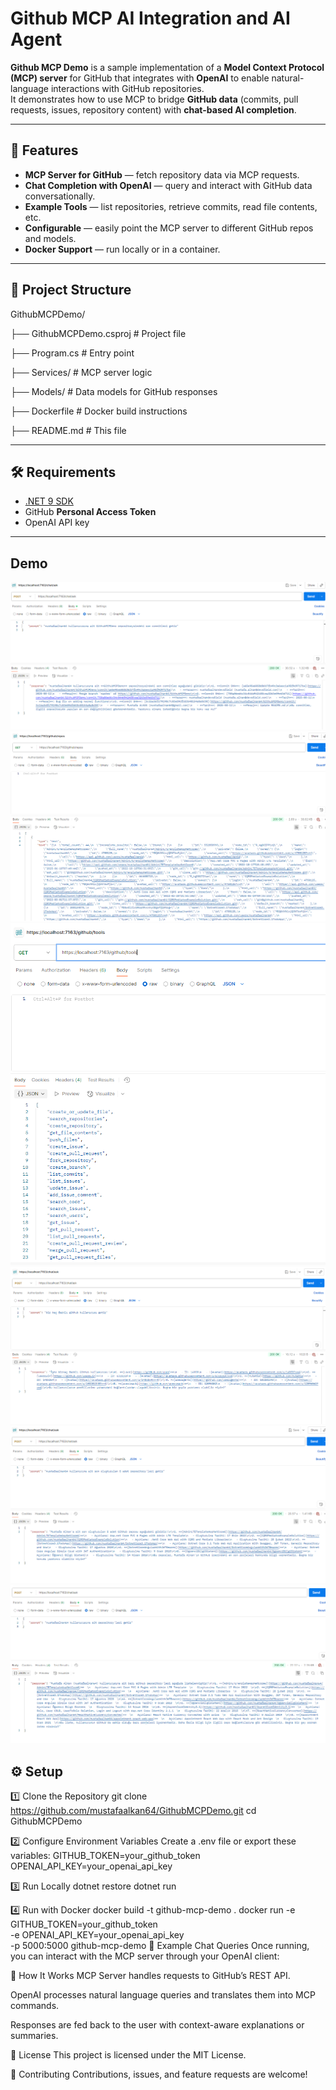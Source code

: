 # Github MCP AI Integration and AI Agent

**Github MCP Demo** is a sample implementation of a **Model Context Protocol (MCP) server** for GitHub that integrates with **OpenAI** to enable natural-language interactions with GitHub repositories.  
It demonstrates how to use MCP to bridge **GitHub data** (commits, pull requests, issues, repository content) with **chat-based AI completion**.

---

## 🚀 Features
- **MCP Server for GitHub** — fetch repository data via MCP requests.
- **Chat Completion with OpenAI** — query and interact with GitHub data conversationally.
- **Example Tools** — list repositories, retrieve commits, read file contents, etc.
- **Configurable** — easily point the MCP server to different GitHub repos and models.
- **Docker Support** — run locally or in a container.

---

## 📂 Project Structure
GithubMCPDemo/

├── GithubMCPDemo.csproj # Project file

├── Program.cs # Entry point

├── Services/ # MCP server logic

├── Models/ # Data models for GitHub responses

├── Dockerfile # Docker build instructions

├── README.md # This file

---

## 🛠️ Requirements
- [.NET 9 SDK](https://dotnet.microsoft.com/en-us/download)
- GitHub **Personal Access Token**
- OpenAI API key

---

## Demo

![Demo](https://github.com/mustafaalkan64/GithubMCPDemo/blob/master/DotnetCoreMCPDemo/SS/8.png)
![Demo](https://github.com/mustafaalkan64/GithubMCPDemo/blob/master/DotnetCoreMCPDemo/SS/1.png)
![Demo](https://github.com/mustafaalkan64/GithubMCPDemo/blob/master/DotnetCoreMCPDemo/SS/3.png)
![Demo](https://github.com/mustafaalkan64/GithubMCPDemo/blob/master/DotnetCoreMCPDemo/SS/5.png)
![Demo](https://github.com/mustafaalkan64/GithubMCPDemo/blob/master/DotnetCoreMCPDemo/SS/6.png)
![Demo](https://github.com/mustafaalkan64/GithubMCPDemo/blob/master/DotnetCoreMCPDemo/SS/7.png)

## ⚙️ Setup

1️⃣ Clone the Repository
git clone https://github.com/mustafaalkan64/GithubMCPDemo.git
cd GithubMCPDemo

2️⃣ Configure Environment Variables
Create a .env file or export these variables:
GITHUB_TOKEN=your_github_token
OPENAI_API_KEY=your_openai_api_key

3️⃣ Run Locally
dotnet restore
dotnet run

4️⃣ Run with Docker
docker build -t github-mcp-demo .
docker run -e GITHUB_TOKEN=your_github_token \
           -e OPENAI_API_KEY=your_openai_api_key \
           -p 5000:5000 github-mcp-demo
💬 Example Chat Queries
Once running, you can interact with the MCP server through your OpenAI client:

🧩 How It Works
MCP Server handles requests to GitHub’s REST API.

OpenAI processes natural language queries and translates them into MCP commands.

Responses are fed back to the user with context-aware explanations or summaries.

📜 License
This project is licensed under the MIT License.

🤝 Contributing
Contributions, issues, and feature requests are welcome!
